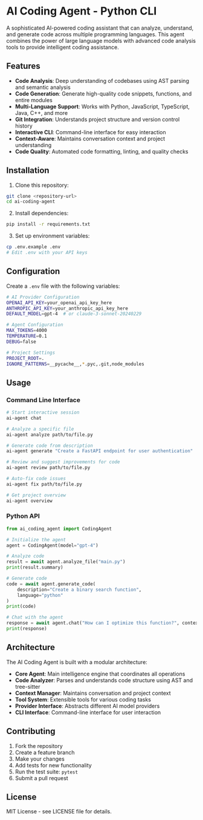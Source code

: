 # AI Coding Agent - Python CLI

A sophisticated AI-powered coding assistant that can analyze, understand, and generate code across multiple programming languages. This agent combines the power of large language models with advanced code analysis tools to provide intelligent coding assistance.

## Features

- **Code Analysis**: Deep understanding of codebases using AST parsing and semantic analysis
- **Code Generation**: Generate high-quality code snippets, functions, and entire modules
- **Multi-Language Support**: Works with Python, JavaScript, TypeScript, Java, C++, and more
- **Git Integration**: Understands project structure and version control history
- **Interactive CLI**: Command-line interface for easy interaction
- **Context-Aware**: Maintains conversation context and project understanding
- **Code Quality**: Automated code formatting, linting, and quality checks

## Installation

1. Clone this repository:
```bash
git clone <repository-url>
cd ai-coding-agent
```

2. Install dependencies:
```bash
pip install -r requirements.txt
```

3. Set up environment variables:
```bash
cp .env.example .env
# Edit .env with your API keys
```

## Configuration

Create a `.env` file with the following variables:

```bash
# AI Provider Configuration
OPENAI_API_KEY=your_openai_api_key_here
ANTHROPIC_API_KEY=your_anthropic_api_key_here
DEFAULT_MODEL=gpt-4  # or claude-3-sonnet-20240229

# Agent Configuration
MAX_TOKENS=4000
TEMPERATURE=0.1
DEBUG=false

# Project Settings
PROJECT_ROOT=.
IGNORE_PATTERNS=__pycache__,*.pyc,.git,node_modules
```

## Usage

### Command Line Interface

```bash
# Start interactive session
ai-agent chat

# Analyze a specific file
ai-agent analyze path/to/file.py

# Generate code from description
ai-agent generate "Create a FastAPI endpoint for user authentication"

# Review and suggest improvements for code
ai-agent review path/to/file.py

# Auto-fix code issues
ai-agent fix path/to/file.py

# Get project overview
ai-agent overview
```

### Python API

```python
from ai_coding_agent import CodingAgent

# Initialize the agent
agent = CodingAgent(model="gpt-4")

# Analyze code
result = await agent.analyze_file("main.py")
print(result.summary)

# Generate code
code = await agent.generate_code(
    description="Create a binary search function",
    language="python"
)
print(code)

# Chat with the agent
response = await agent.chat("How can I optimize this function?", context=code)
print(response)
```

## Architecture

The AI Coding Agent is built with a modular architecture:

- **Core Agent**: Main intelligence engine that coordinates all operations
- **Code Analyzer**: Parses and understands code structure using AST and tree-sitter
- **Context Manager**: Maintains conversation and project context
- **Tool System**: Extensible tools for various coding tasks
- **Provider Interface**: Abstracts different AI model providers
- **CLI Interface**: Command-line interface for user interaction

## Contributing

1. Fork the repository
2. Create a feature branch
3. Make your changes
4. Add tests for new functionality
5. Run the test suite: `pytest`
6. Submit a pull request

## License

MIT License - see LICENSE file for details.